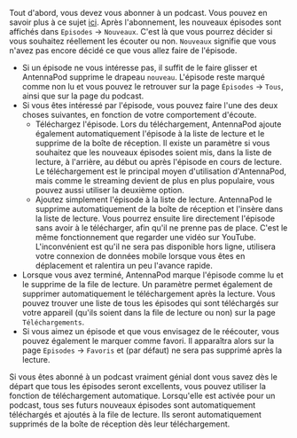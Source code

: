 Tout d'abord, vous devez vous abonner à un podcast. Vous pouvez en savoir plus à ce sujet [ici](/documentation/getting-started/subscribe). Après l'abonnement, les nouveaux épisodes sont affichés dans `Episodes` → `Nouveaux`. C'est là que vous pourrez décider si vous souhaitez réellement les écouter ou non. `Nouveaux` signifie que vous n'avez pas encore décidé ce que vous allez faire de l'épisode.

- Si un épisode ne vous intéresse pas, il suffit de le faire glisser et AntennaPod supprime le drapeau `nouveau`. L'épisode reste marqué comme non lu et vous pouvez le retrouver sur la page `Épisodes` → `Tous`, ainsi que sur la page du podcast.
- Si vous êtes intéressé par l'épisode, vous pouvez faire l'une des deux choses suivantes, en fonction de votre comportement d'écoute.
   - Téléchargez l'épisode. Lors du téléchargement, AntennaPod ajoute également automatiquement l'épisode à la liste de lecture et le supprime de la boîte de réception. Il existe un paramètre si vous souhaitez que les nouveaux épisodes soient mis, dans la liste de lecture, à l'arrière, au début ou après l'épisode en cours de lecture. Le téléchargement est le principal moyen d'utilisation d'AntennaPod, mais comme le streaming devient de plus en plus populaire, vous pouvez aussi utiliser la deuxième option.
   - Ajoutez simplement l'épisode à la liste de lecture. AntennaPod le supprime automatiquement de la boîte de réception et l'insère dans la liste de lecture. Vous pourrez ensuite lire directement l'épisode sans avoir à le télécharger, afin qu'il ne prenne pas de place. C'est le même fonctionnement que regarder une vidéo sur YouTube. L'inconvénient est qu'il ne sera pas disponible hors ligne, utilisera votre connexion de données mobile lorsque vous êtes en déplacement et ralentira un peu l'avance rapide.
- Lorsque vous avez terminé, AntennaPod marque l'épisode comme lu et le supprime de la file de lecture. Un paramètre permet également de supprimer automatiquement le téléchargement après la lecture. Vous pouvez trouver une liste de tous les épisodes qui sont téléchargés sur votre appareil (qu'ils soient dans la file de lecture ou non) sur la page `Téléchargements`.
- Si vous aimez un épisode et que vous envisagez de le réécouter, vous pouvez également le marquer comme favori. Il apparaîtra alors sur la page `Episodes` → `Favoris` et (par défaut) ne sera pas supprimé après la lecture.

Si vous êtes abonné à un podcast vraiment génial dont vous savez dès le départ que tous les épisodes seront excellents, vous pouvez utiliser la fonction de téléchargement automatique. Lorsqu'elle est activée pour un podcast, tous ses futurs nouveaux épisodes sont automatiquement téléchargés et ajoutés à la file de lecture. Ils seront automatiquement supprimés de la boîte de réception dès leur téléchargement.
